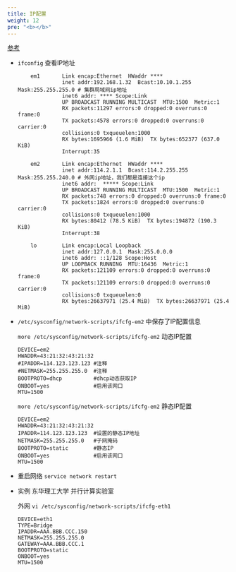 ```yaml
---
title: IP配置
weight: 12
pre: "<b></b>"
---
```


[参考](`https://blog.csdn.net/attend_/article/details/79025172`)

+ `ifconfig` 查看IP地址

	```
		em1       Link encap:Ethernet  HWaddr ****  
				  inet addr:192.168.1.32  Bcast:10.10.1.255  Mask:255.255.255.0 # 集群局域网ip地址
				  inet6 addr: **** Scope:Link
				  UP BROADCAST RUNNING MULTICAST  MTU:1500  Metric:1
				  RX packets:11297 errors:0 dropped:0 overruns:0 frame:0
				  TX packets:4578 errors:0 dropped:0 overruns:0 carrier:0
				  collisions:0 txqueuelen:1000 
				  RX bytes:1695966 (1.6 MiB)  TX bytes:652377 (637.0 KiB)
				  Interrupt:35 

		em2       Link encap:Ethernet  HWaddr ****  
				  inet addr:114.2.1.1  Bcast:114.2.255.255  Mask:255.255.240.0 # 外网ip地址，我们都是连接这个ip
				  inet6 addr:  ***** Scope:Link
				  UP BROADCAST RUNNING MULTICAST  MTU:1500  Metric:1
				  RX packets:748 errors:0 dropped:0 overruns:0 frame:0
				  TX packets:1824 errors:0 dropped:0 overruns:0 carrier:0
				  collisions:0 txqueuelen:1000 
				  RX bytes:80412 (78.5 KiB)  TX bytes:194872 (190.3 KiB)
				  Interrupt:38 

		lo        Link encap:Local Loopback  
				  inet addr:127.0.0.1  Mask:255.0.0.0
				  inet6 addr: ::1/128 Scope:Host
				  UP LOOPBACK RUNNING  MTU:16436  Metric:1
				  RX packets:121109 errors:0 dropped:0 overruns:0 frame:0
				  TX packets:121109 errors:0 dropped:0 overruns:0 carrier:0
				  collisions:0 txqueuelen:0 
				  RX bytes:26637971 (25.4 MiB)  TX bytes:26637971 (25.4 MiB)
	```


+ `/etc/sysconfig/network-scripts/ifcfg-em2` 中保存了IP配置信息

	`more /etc/sysconfig/network-scripts/ifcfg-em2` 动态IP配置
	
	```
	DEVICE=em2
	HWADDR=43:21:32:43:21:32
	#IPADDR=114.123.123.123 #注释
	#NETMASK=255.255.255.0  #注释
	BOOTPROTO=dhcp          #dhcp动态获取IP
	ONBOOT=yes              #启用该网口
	MTU=1500
	```
	
	`more /etc/sysconfig/network-scripts/ifcfg-em2` 静态IP配置
	
	```
	DEVICE=em2
	HWADDR=43:21:32:43:21:32 
	IPADDR=114.123.123.123  #设置的静态IP地址
	NETMASK=255.255.255.0   #子网掩码
	BOOTPROTO=static        #静态IP
	ONBOOT=yes              #启用该网口
	MTU=1500
	```

+ 重启网络 `service network restart` 


+ 实例 东华理工大学 并行计算实验室

	外网 `vi /etc/sysconfig/network-scripts/ifcfg-eth1`
	
	```
	DEVICE=eth1
	TYPE=Bridge
	IPADDR=AAA.BBB.CCC.150
	NETMASK=255.255.255.0
	GATEWAY=AAA.BBB.CCC.1
	BOOTPROTO=static
	ONBOOT=yes
	MTU=1500
	```





